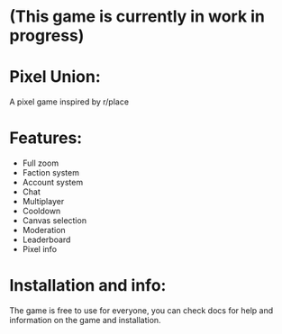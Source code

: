 # (This game is currently in work in progress)

# Pixel Union:
A pixel game inspired by r/place

# Features:
- Full zoom
- Faction system
- Account system
- Chat
- Multiplayer
- Cooldown
- Canvas selection
- Moderation
- Leaderboard
- Pixel info

# Installation and info:
The game is free to use for everyone, you can check docs for help and information on the game and installation.

